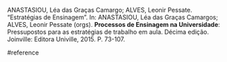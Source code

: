 ANASTASIOU, Léa das Graças Camargo; ALVES, Leonir Pessate. “Estratégias de Ensinagem”. In: ANASTASIOU, Léa das Graças Camargos; ALVES, Leonir Pessate (orgs). **Processos de Ensinagem na Universidade**: Pressupostos para as estratégias de trabalho em aula. Décima edição. Joinville: Editora Univille, 2015. P. 73-107.

#reference